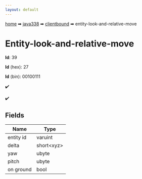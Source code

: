 ```yaml
---
layout: default
---
```


[home](/) ➡ [java338](/protocol/java338) ➡ [clientbound](/protocol/java338/clientbound) ➡ entity-look-and-relative-move

# Entity-look-and-relative-move

**Id**: 39

**Id** (hex): 27

**Id** (bin): 00100111

✔️

✔️

## Fields

Name | Type
---|---
entity id | varuint
delta | short&lt;xyz&gt;
yaw | ubyte
pitch | ubyte
on ground | bool

